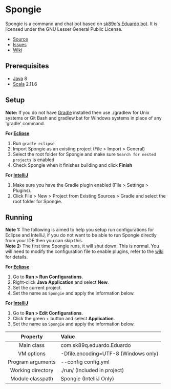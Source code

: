 Spongie
=======
Spongie is a command and chat bot based on [sk89q's Eduardo bot](https://github.com/sk89q/Eduardo). It is licensed under the GNU Lesser General Public License.

* [Source]
* [Issues]
* [Wiki]

## Prerequisites
* [Java] 8
* [Scala] 2.11.6

## Setup
__Note:__ If you do not have [Gradle] installed then use ./gradlew for Unix systems or Git Bash and gradlew.bat for Windows systems in place of any 'gradle' command.

__For [Eclipse]__  
  1. Run `gradle eclipse`
  2. Import Spongie as an existing project (File > Import > General)
  3. Select the root folder for Spongie and make sure `Search for nested projects` is enabled
  4. Check Spongie when it finishes building and click **Finish**

__For [IntelliJ]__  
  1. Make sure you have the Gradle plugin enabled (File > Settings > Plugins).  
  2. Click File > New > Project from Existing Sources > Gradle and select the root folder for Spongie.

## Running
__Note 1:__ The following is aimed to help you setup run configurations for Eclipse and IntelliJ, if you do not want to be able to run Spongie directly from your IDE then you can skip this.  
__Note 2:__ The first time Spongie runs, it will shut down. This is normal. You will need to modify the configuration file to enable plugins, refer to the [wiki] for details.  

__For [Eclipse]__  
  1. Go to **Run > Run Configurations**.  
  2. Right-click **Java Application** and select **New**.  
  3. Set the current project.  
  4. Set the name as `Spongie` and apply the information below.

__For [IntelliJ]__  
  1. Go to **Run > Edit Configurations**.  
  2. Click the green + button and select **Application**.  
  3. Set the name as `Spongie` and apply the information below.

|     Property      | Value                                     |
|:-----------------:|:------------------------------------------|
|    Main class     | com.sk89q.eduardo.Eduardo                 |
|    VM options     | -Dfile.encoding=UTF-8 (Windows only)      |
| Program arguments | --config config.yml                       |
| Working directory | ./run/ (Included in project)              |
| Module classpath  | Spongie (IntelliJ Only)                   |

[Eclipse]: https://www.eclipse.org/
[Gradle]: https://www.gradle.org/
[IntelliJ]: https://www.jetbrains.com/idea/
[Issues]: https://github.com/SpongePowered/Spongie/issues/
[Wiki]: https://github.com/SpongePowered/Spongie/wiki/
[Java]: http://java.oracle.com/
[Scala]: http://scala-lang.org/
[Source]: https://github.com/SpongePowered/Spongie/
